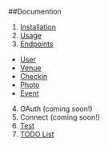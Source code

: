 ##Documention
1. [Installation](https://github.com/ner0tic/DdnetFourquareBundle/blob/master/FoursquareBundle/Resources/doc/1-install.md)
2. [Usage](https://github.com/ner0tic/DdnetFourquareBundle/blob/master/FoursquareBundle/Resources/doc/2-Usage.md)
3. [Endpoints](https://github.com/ner0tic/DdnetFourquareBundle/blob/master/FoursquareBundle/Resources/doc/3-endpoints.md)
+ [User](https://github.com/ner0tic/DdnetFourquareBundle/blob/master/FoursquareBundle/Resources/doc/3a-user.md)
+ [Venue](https://github.com/ner0tic/DdnetFourquareBundle/blob/master/FoursquareBundle/Resources/doc/3a-venue.md)
+ [Checkin](https://github.com/ner0tic/DdnetFourquareBundle/blob/master/FoursquareBundle/Resources/doc/3a-checkin.md)
+ [Photo](https://github.com/ner0tic/DdnetFourquareBundle/blob/master/FoursquareBundle/Resources/doc/3a-photo.md)
+ [Event](https://github.com/ner0tic/DdnetFourquareBundle/blob/master/FoursquareBundle/Resources/doc/3a-event.md)
4. OAuth (coming soon!)
5. Connect (coming soon!)
6. [Test](https://github.com/ner0tic/DdnetFourquareBundle/blob/master/FoursquareBundle/Resources/doc/3-endpoints.md)
7. [TODO List](https://github.com/ner0tic/DdnetFourquareBundle/blob/master/FoursquareBundle/Resources/doc/7-todo.md)
